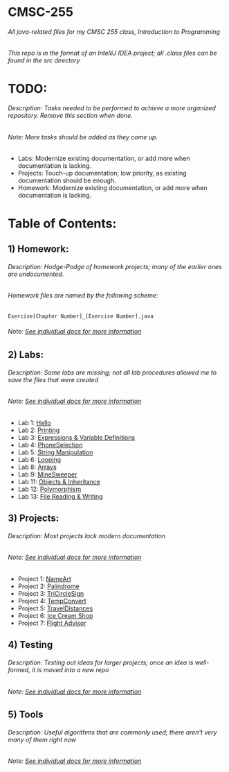 # CMSC-255
###### All java-related files for my CMSC 255 class, Introduction to Programming
###### This repo is in the format of an IntelliJ IDEA project; all .class files can be found in the src directory

# TODO:
###### Description: Tasks needed to be performed to achieve a more organized repository. Remove this section when done.
###### Note: More tasks should be added as they come up.
- Labs: Modernize existing documentation, or add more when documentation is lacking.
- Projects: Touch-up documentation; low priority, as existing documentation should be enough.
- Homework: Modernize existing documentation, or add more when documentation is lacking.

# Table of Contents:

## 1) Homework:
###### Description: Hodge-Podge of homework projects; many of the earlier ones are undocumented.
###### Homework files are named by the following scheme:
<code>Exercise[Chapter Number]_[Exercise Number].java</code>
###### Note: [See individual docs for more information](https://github.com/yeadonpg/CMSC-255/tree/master/src/Homework)

## 2) Labs:
###### Description: Some labs are missing; not all lab procedures allowed me to save the files that were created
###### Note: [See individual docs for more information](https://github.com/yeadonpg/CMSC-255/tree/master/src/Labs)
- Lab 1: [Hello](https://github.com/yeadonpg/CMSC-255/tree/master/src/Labs/Lab_1/Hello.java)
- Lab 2: [Printing](https://github.com/yeadonpg/CMSC-255/tree/master/src/Labs/Lab_2)
- Lab 3: [Expressions & Variable Definitions](https://github.com/yeadonpg/CMSC-255/tree/master/src/Labs/Lab_3)
- Lab 4: [PhoneSelection](https://github.com/yeadonpg/CMSC-255/tree/master/src/Labs/Lab_4/PhoneSelection.java)
- Lab 5: [String Manipulation](https://github.com/yeadonpg/CMSC-255/tree/master/src/Labs/Lab_5)
- Lab 6: [Looping](https://github.com/yeadonpg/CMSC-255/tree/master/src/Labs/Lab_6)
- Lab 8: [Arrays](https://github.com/yeadonpg/CMSC-255/tree/master/src/Labs/Lab_8)
- Lab 9: [MineSweeper](https://github.com/yeadonpg/CMSC-255/tree/master/src/Labs/Lab_9/Lab9.java)
- Lab 11: [Objects & Inheritance](https://github.com/yeadonpg/CMSC-255/tree/master/src/Labs/Lab_11)
- Lab 12: [Polymorphism](https://github.com/yeadonpg/CMSC-255/tree/master/src/Labs/Lab_12)
- Lab 13: [File Reading & Writing](https://github.com/yeadonpg/CMSC-255/tree/master/src/Labs/Lab_13/Lab13.java)

## 3) Projects:
###### Description: Most projects lack modern documentation
###### Note: [See individual docs for more information](https://github.com/yeadonpg/CMSC-255/tree/master/src/Projects)
- Project 1: [NameArt](https://github.com/yeadonpg/CMSC-255/tree/master/src/Projects/Project_1/NameArt.java)
- Project 2: [Palindrome](https://github.com/yeadonpg/CMSC-255/tree/master/src/Projects/Project_2/Palindrome.java)
- Project 3: [TriCircleSign](https://github.com/yeadonpg/CMSC-255/tree/master/src/Projects/Project_3/TriCircleSign.java)
- Project 4: [TempConvert](https://github.com/yeadonpg/CMSC-255/tree/master/src/Projects/Project_4/TempConvert.java)
- Project 5: [TravelDistances](https://github.com/yeadonpg/CMSC-255/tree/master/src/Projects/Project_5/TravelDistances.java)
- Project 6: [Ice Cream Shop](https://github.com/yeadonpg/CMSC-255/tree/master/src/Projects/Project_6)
- Project 7: [Flight Advisor](https://github.com/yeadonpg/CMSC-255/tree/master/src/Projects/Project_7)

## 4) Testing
###### Description: Testing out ideas for larger projects; once an idea is well-formed, it is moved into a new repo
###### Note: [See individual docs for more information](https://github.com/yeadonpg/CMSC-255/tree/master/src/Testing)

## 5) Tools
###### Description: Useful algorithms that are commonly used; there aren't very many of them right now
###### Note: [See individual docs for more information](https://github.com/yeadonpg/CMSC-255/tree/master/src/Tools)
